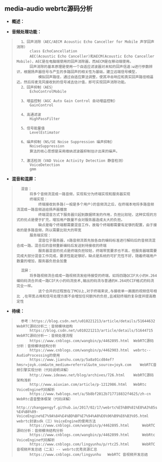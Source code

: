 ## media-audio webrtc源码分析
- **概述：**
>
>
>
>

- **音频处理功能：**
>       1、回声消除（AEC/AECM Acoustic Echo Canceller for Mobile 声学回声消除）
>           class EchoCancellation
>           AEC(Acoustic Echo Canceller)和AECM(Acoustic Echo Canceller Mobile)，AEC是在电脑端使用的回声消除器，而AECM是在移动端使用。
>           回声消除的基本原理是使用一个自适应滤波器对未知的回声信道:ω进行参数辨识，根据扬声器信号与产生的多路回声的相关性为基础，建立远端信号模型，
>               模拟回声路径，通过自适应算法调整，使其冲击响应和真实回声路径相逼近。然后将麦克风接收到的信号减去估计值，即可实现回声消除功能。
>       2、回声抑制（AES）
>           EchoControlMobile
>
>       3、增益控制（AGC Auto Gain Control 自动增益控制）
>           GainControl
>
>       4、高通滤波
>           HighPassFilter
>
>       5、信号能量值
>           LevelEstimator
>
>       6、噪声抑制（NS/SE Noise Suppression 噪声抑制）
>           NoiseSuppression
>           算法的核心思想是采用维纳滤波器抑制估计出来的噪声。
>
>       7、激活检测（VAD Voice Activity Detection 静音检测）
>           VoiceDetection
>           gmm
>

- **混音和混屏：**
>       混音：
>           将多个音频流混成一路音频，实现有分为终端实现和服务器实现
>           终端实现：
>               终端接收到多路(一般是多个用户)的音频流之后，在终端本地将多路音频流混成一路音频送给扬声器播放
>               终端混音方式下服务器只起到数据转发的作用，负担比较轻，这种实现的方式的优点是便于扩充，增加用户数量不会对服务器造成太大的负担。
>               缺点是每个终端都需要混音工作，故每个终端都需要有足够的配置，由于接收的是多路音频，所以需要比较大的带宽
>           服务端实现：
>               混音位于服务器，n路音频流首先按各自的编码标准进行解码后的音频流混合成一路，混合后的音频重新编码后发送到待接收的终端
>               服务器混音的优点是终端负担较轻，终端带宽要求也不高，但服务器端需要完成大部分混音工作完成，要求性能足够好。缺点是系统的可扩充性不好，随着终端用户数量的增加，服务器负担会加重
>
>       混屏：
>           将多路视频流合成成一路视频流发给待接受的终端，如将四路QCIF大小的H.264编码码流合并成一路CIF大小的码流技术,输出的码流与普通的H.264的CIF格式的码流完全一样。
>               这个合并的过程放在了MCU上,对于终端来说,与接收单一画面的视频信号相比 ,在带宽占用和信号处理方面不会增加任何额外的负担,且减轻终端的复杂度并提高稳定性
>

- **待续：**
>       参考：https://blog.csdn.net/u010221213/article/details/51644632    WebRTC源码分析二：音频模块结构
>           https://blog.csdn.net/u010221213/article/details/51644715   WebRTC源码分析一：音频处理流程
>           https://www.cnblogs.com/wangbin/p/4462895.html  WebRTC源码分析：音频模块结构分析
>           https://www.cnblogs.com/wangbin/p/4462903.html  webrtc--AudioProcessing的使用
>           https://www.jianshu.com/p/5a8a91cd84ef?hmsr=joyk.com&utm_medium=referral&utm_source=joyk.com    WebRTC音频引擎实现分析（代码说明详解）
>           http://www.ideawu.net/blog/archives/726.html    WebRTC源码架构浅析
>           http://www.aiuxian.com/article/p-1212986.html   WebRtc VoiceEngine代码解析
>           https://www.twblogs.net/a/5b8bf2012b717718832f4625/zh-cn    WebRtc语音整体框架（代码详解）
>           http://zhangpengyf.github.io/2017/02/17/webrtc%E5%B0%81%E8%A3%85sdk-%E4%B8%89-VoiceEngine%E7%9A%84%E4%BD%BF%E7%94%A8%E6%96%B9%E6%B3%95.html     webrtc封装sdk（三）VoiceEngine的使用方法
>           https://www.cnblogs.com/wangbin/p/4462895.html      WebRTC源码分析：音频模块结构分析
>           https://www.cnblogs.com/wangbin/p/4462899.html      WebRtc VoiceEngine代码解析
>           https://www.cnblogs.com/lingyunhu/p/rtc25.html      WebRTC 音视频开发总结（二五）-- webrtc优秀资源汇总
>           https://www.cnblogs.com/lingyunhu   WebRTC 音视频开发总结
>
>
>
>
